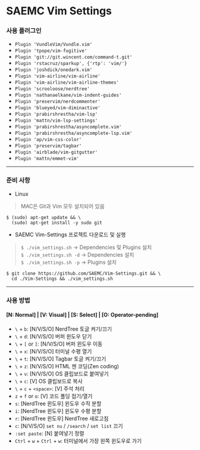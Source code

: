 # SAEMC Vim Settings

### 사용 플러그인

- `Plugin 'VundleVim/Vundle.vim'`  
- `Plugin 'tpope/vim-fugitive'`  
- `Plugin 'git://git.wincent.com/command-t.git'`  
- `Plugin 'rstacruz/sparkup', {'rtp': 'vim/'}`  
- `Plugin 'joshdick/onedark.vim'`  
- `Plugin 'vim-airline/vim-airline'`  
- `Plugin 'vim-airline/vim-airline-themes'`  
- `Plugin 'scrooloose/nerdtree'`  
- `Plugin 'nathanaelkane/vim-indent-guides'`  
- `Plugin 'preservim/nerdcommenter'`  
- `Plugin 'blueyed/vim-diminactive'`  
- `Plugin 'prabirshrestha/vim-lsp'`  
- `Plugin 'mattn/vim-lsp-settings'`  
- `Plugin 'prabirshrestha/asyncomplete.vim'`  
- `Plugin 'prabirshrestha/asyncomplete-lsp.vim'`  
- `Plugin 'ap/vim-css-color'`  
- `Plugin 'preservim/tagbar'`  
- `Plugin 'airblade/vim-gitgutter'`  
- `Plugin 'mattn/emmet-vim'`  

---

### 준비 사항

- Linux  
> MAC은 Git과 Vim 모두 설치되어 있음
```
$ (sudo) apt-get update && \
  (sudo) apt-get install -y sudo git
```

- SAEMC Vim-Settings 프로젝트 다운로드 및 실행  
> `$ ./vim_settings.sh` -> Dependencies 및 Plugins 설치  
> `$ ./vim_settings.sh -d` -> Dependencies 설치  
> `$ ./vim_settings.sh -p` -> Plugins 설치  
```
$ git clone https://github.com/SAEMC/Vim-Settings.git && \
  cd ./Vim-Settings && ./vim_settings.sh
```

---

### 사용 방법

#### [N: Normal] | [V: Visual] | [S: Select] | [O: Operator-pending]

- `\` + `b`: [N/V/S/O] NerdTree 토글 켜기/끄기  
- `\` + `d`: [N/V/S/O] 버퍼 윈도우 닫기  
- `\` + `[` or `]`: [N/V/S/O] 버퍼 윈도우 이동  
- `\` + `x`: [N/V/S/O] 터미널 수평 열기  
- `\` + `t`: [N/V/S/O] Tagbar 토글 켜기/끄기  
- `\` + `z`: [N/V/S/O] HTML 젠 코딩(Zen coding)  
- `\` + `v`: [N/V/S/O] OS 클립보드로 붙여넣기  
- `\` + `c`: [V] OS 클립보드로 복사  
- `\` + `c` + `<space>`: [V] 주석 처리  
- `z` + `f` or `o`: [V] 코드 폴딩 접기/열기  
- `s`: [NerdTree 윈도우] 윈도우 수직 분할  
- `i`: [NerdTree 윈도우] 윈도우 수평 분할  
- `r`: [NerdTree 윈도우] NerdTree 새로고침  
- `c`: [N/V/S/O] `set nu` / `/search` / `set list` 끄기  
- `:set paste`: [N] 붙여넣기 정렬  
- `Ctrl` + `w` + `Ctrl` + `w`: 터미널에서 가장 왼쪽 윈도우로 가기  

<br/>

